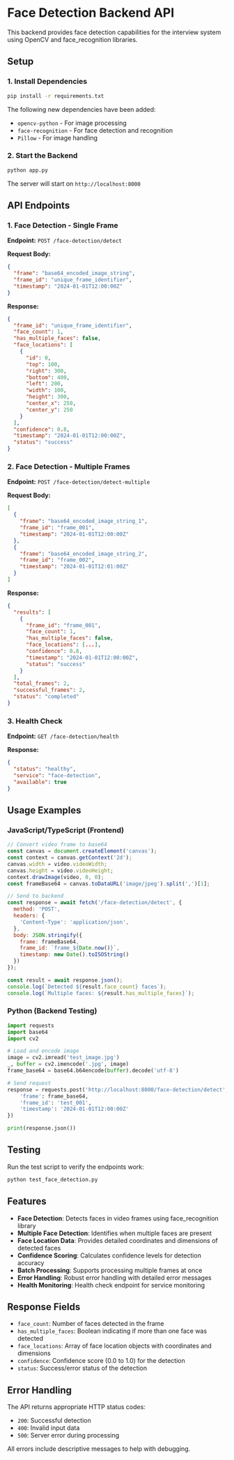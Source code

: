 # Face Detection Backend API

This backend provides face detection capabilities for the interview system using OpenCV and face_recognition libraries.

## Setup

### 1. Install Dependencies

```bash
pip install -r requirements.txt
```

The following new dependencies have been added:
- `opencv-python` - For image processing
- `face-recognition` - For face detection and recognition
- `Pillow` - For image handling

### 2. Start the Backend

```bash
python app.py
```

The server will start on `http://localhost:8000`

## API Endpoints

### 1. Face Detection - Single Frame

**Endpoint:** `POST /face-detection/detect`

**Request Body:**
```json
{
  "frame": "base64_encoded_image_string",
  "frame_id": "unique_frame_identifier",
  "timestamp": "2024-01-01T12:00:00Z"
}
```

**Response:**
```json
{
  "frame_id": "unique_frame_identifier",
  "face_count": 1,
  "has_multiple_faces": false,
  "face_locations": [
    {
      "id": 0,
      "top": 100,
      "right": 300,
      "bottom": 400,
      "left": 200,
      "width": 100,
      "height": 300,
      "center_x": 250,
      "center_y": 250
    }
  ],
  "confidence": 0.8,
  "timestamp": "2024-01-01T12:00:00Z",
  "status": "success"
}
```

### 2. Face Detection - Multiple Frames

**Endpoint:** `POST /face-detection/detect-multiple`

**Request Body:**
```json
[
  {
    "frame": "base64_encoded_image_string_1",
    "frame_id": "frame_001",
    "timestamp": "2024-01-01T12:00:00Z"
  },
  {
    "frame": "base64_encoded_image_string_2",
    "frame_id": "frame_002",
    "timestamp": "2024-01-01T12:01:00Z"
  }
]
```

**Response:**
```json
{
  "results": [
    {
      "frame_id": "frame_001",
      "face_count": 1,
      "has_multiple_faces": false,
      "face_locations": [...],
      "confidence": 0.8,
      "timestamp": "2024-01-01T12:00:00Z",
      "status": "success"
    }
  ],
  "total_frames": 2,
  "successful_frames": 2,
  "status": "completed"
}
```

### 3. Health Check

**Endpoint:** `GET /face-detection/health`

**Response:**
```json
{
  "status": "healthy",
  "service": "face-detection",
  "available": true
}
```

## Usage Examples

### JavaScript/TypeScript (Frontend)

```javascript
// Convert video frame to base64
const canvas = document.createElement('canvas');
const context = canvas.getContext('2d');
canvas.width = video.videoWidth;
canvas.height = video.videoHeight;
context.drawImage(video, 0, 0);
const frameBase64 = canvas.toDataURL('image/jpeg').split(',')[1];

// Send to backend
const response = await fetch('/face-detection/detect', {
  method: 'POST',
  headers: {
    'Content-Type': 'application/json',
  },
  body: JSON.stringify({
    frame: frameBase64,
    frame_id: `frame_${Date.now()}`,
    timestamp: new Date().toISOString()
  })
});

const result = await response.json();
console.log(`Detected ${result.face_count} faces`);
console.log(`Multiple faces: ${result.has_multiple_faces}`);
```

### Python (Backend Testing)

```python
import requests
import base64
import cv2

# Load and encode image
image = cv2.imread('test_image.jpg')
_, buffer = cv2.imencode('.jpg', image)
frame_base64 = base64.b64encode(buffer).decode('utf-8')

# Send request
response = requests.post('http://localhost:8000/face-detection/detect', json={
    'frame': frame_base64,
    'frame_id': 'test_001',
    'timestamp': '2024-01-01T12:00:00Z'
})

print(response.json())
```

## Testing

Run the test script to verify the endpoints work:

```bash
python test_face_detection.py
```

## Features

- **Face Detection**: Detects faces in video frames using face_recognition library
- **Multiple Face Detection**: Identifies when multiple faces are present
- **Face Location Data**: Provides detailed coordinates and dimensions of detected faces
- **Confidence Scoring**: Calculates confidence levels for detection accuracy
- **Batch Processing**: Supports processing multiple frames at once
- **Error Handling**: Robust error handling with detailed error messages
- **Health Monitoring**: Health check endpoint for service monitoring

## Response Fields

- `face_count`: Number of faces detected in the frame
- `has_multiple_faces`: Boolean indicating if more than one face was detected
- `face_locations`: Array of face location objects with coordinates and dimensions
- `confidence`: Confidence score (0.0 to 1.0) for the detection
- `status`: Success/error status of the detection

## Error Handling

The API returns appropriate HTTP status codes:
- `200`: Successful detection
- `400`: Invalid input data
- `500`: Server error during processing

All errors include descriptive messages to help with debugging.
